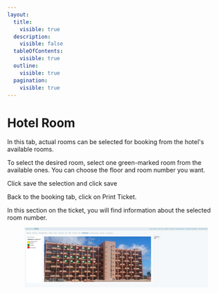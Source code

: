 ```yaml
---
layout:
  title:
    visible: true
  description:
    visible: false
  tableOfContents:
    visible: true
  outline:
    visible: true
  pagination:
    visible: true
---
```


# Hotel Room

In this tab, actual rooms can be selected for booking from the hotel's available rooms.

To select the desired room, select one green-marked room from the available ones. You can choose the floor and room number you want.&#x20;

Click save the selection and click save&#x20;

Back to the booking tab, click on Print Ticket.

In this section on the ticket, you will find information about the selected room number.

<figure><img src="../../.gitbook/assets/image (1) (1) (1) (1) (1) (1) (1) (1) (1) (1) (1) (1) (1) (1) (1) (1) (1) (1) (1) (1) (1) (1) (1) (1) (1) (1) (1) (1) (1) (1) (1) (1) (1) (1) (1) (1) (1) (1) (1).png" alt=""><figcaption></figcaption></figure>
